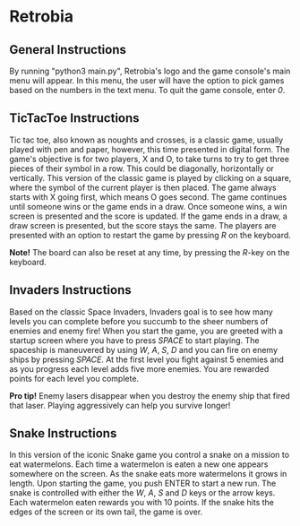 # Retrobia

## General Instructions
By running "python3 main.py", Retrobia's logo and the game console's main menu will appear. In this menu, the user will have the option to pick games based on the numbers in the text menu. To quit the game console, enter *0*.

## TicTacToe Instructions
Tic tac toe, also known as noughts and crosses, is a classic game, usually played with pen and paper, however, this time presented in digital form.
The game's objective is for two players, X and O, to take turns to try to get three pieces of their symbol in a row. This could be diagonally, horizontally or vertically. 
This version of the classic game is played by clicking on a square, where the symbol of the current player is then placed. The game always starts with X going first, which means O goes second. The game continues until someone wins or the game ends in a draw. Once someone wins, a win screen is presented and the score is updated. If the game ends in a draw, a draw screen is presented, but the score stays the same. The players are presented with an option to restart the game by pressing *R* on the keyboard. 
 
**Note!**
The board can also be reset at any time, by pressing the *R*-key on the keyboard. 

## Invaders Instructions
Based on the classic Space Invaders, Invaders goal is to see how many levels you can complete
before you succumb to the sheer numbers of enemies and enemy fire!
When you start the game, you are greeted with a startup screen where you have to press *SPACE* to start playing.
The spaceship is maneuvered by using *W*, *A*, *S*, *D* and you can fire on enemy ships by pressing *SPACE*.
At the first level you fight against 5 enemies and as you progress each level adds five more enemies. You are rewarded points for each level you complete.

**Pro tip!**
Enemy lasers disappear when you destroy the enemy ship that fired that laser.
Playing aggressively can help you survive longer!

## Snake Instructions
In this version of the iconic Snake game you control a snake on a mission to eat watermelons. Each time a watermelon is eaten a new one appears somewhere on the screen. As the snake eats more watermelons it grows in length. 
Upon starting the game, you push ENTER to start a new run.
The snake is controlled with either the *W*, *A*, *S* and *D* keys or the arrow keys.
Each watermelon eaten rewards you with 10 points. If the snake hits the edges of the screen or its own tail, the game is over.
